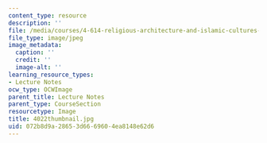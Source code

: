 ```yaml
---
content_type: resource
description: ''
file: /media/courses/4-614-religious-architecture-and-islamic-cultures-fall-2002/072b8d9a28653d6669604ea8148e62d6_4022thumbnail.jpg
file_type: image/jpeg
image_metadata:
  caption: ''
  credit: ''
  image-alt: ''
learning_resource_types:
- Lecture Notes
ocw_type: OCWImage
parent_title: Lecture Notes
parent_type: CourseSection
resourcetype: Image
title: 4022thumbnail.jpg
uid: 072b8d9a-2865-3d66-6960-4ea8148e62d6
---
```

